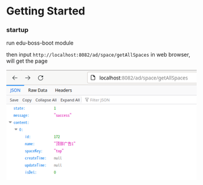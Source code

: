 # Getting Started

### startup

run edu-boss-boot module

then input `http://localhost:8082/ad/space/getAllSpaces` in web browser, will get the page

![img.png](img.png)